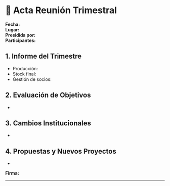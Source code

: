 # 📄 Acta Reunión Trimestral

**Fecha:**  
**Lugar:**  
**Presidida por:**  
**Participantes:**  

## 1. Informe del Trimestre
- Producción:
- Stock final:
- Gestión de socios:

## 2. Evaluación de Objetivos
-  

## 3. Cambios Institucionales
-  

## 4. Propuestas y Nuevos Proyectos
-  

**Firma:**  
___________________  
